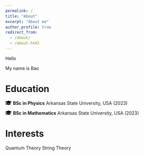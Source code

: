 ```yaml
---
permalink: /
title: "About"
excerpt: "About me"
author_profile: true
redirect_from: 
  - /about/
  - /about.html
---
```


Hello 

My name is Bao

Education
======
<img src='/images/graduation-cap-icon.png' width='20' height='13'>  **BSc in Physics**
  Arkansas State University, USA (2023)

<img src='/images/graduation-cap-icon.png' width='20' height='13'>  **BSc in Mathematics**
  Arkansas State University, USA (2023)



Interests
======
Quantum Theory
String Theory

